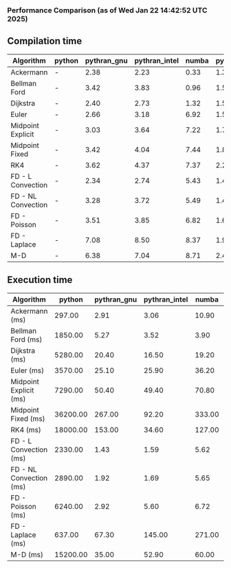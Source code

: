 ### Performance Comparison (as of Wed Jan 22 14:42:52 UTC 2025)
## Compilation time
Algorithm                 | python                    | pythran_gnu               | pythran_intel             | numba                     | pyccel_fortran_gnu        | pyccel_c_gnu              | pyccel_fortran_intel      | pyccel_c_intel           
------------------------- | ------------------------- | ------------------------- | ------------------------- | ------------------------- | ------------------------- | ------------------------- | ------------------------- | -------------------------
Ackermann                 | -                         | 2.38                      | 2.23                      | 0.33                      | 1.36                      | 1.33                      | 1.43                      | 1.44                     
Bellman Ford              | -                         | 3.42                      | 3.83                      | 0.96                      | 1.50                      | 1.54                      | 1.62                      | 1.61                     
Dijkstra                  | -                         | 2.40                      | 2.73                      | 1.32                      | 1.57                      | 1.60                      | 1.70                      | 1.82                     
Euler                     | -                         | 2.66                      | 3.18                      | 6.92                      | 1.52                      | 1.51                      | 1.61                      | 1.63                     
Midpoint Explicit         | -                         | 3.03                      | 3.64                      | 7.22                      | 1.75                      | 1.75                      | 1.85                      | 1.87                     
Midpoint Fixed            | -                         | 3.42                      | 4.04                      | 7.44                      | 1.82                      | 1.82                      | 1.91                      | 1.96                     
RK4                       | -                         | 3.62                      | 4.37                      | 7.37                      | 2.28                      | 2.16                      | 2.31                      | 2.32                     
FD - L Convection         | -                         | 2.34                      | 2.74                      | 5.43                      | 1.46                      | 1.41                      | 1.62                      | 1.55                     
FD - NL Convection        | -                         | 3.28                      | 3.72                      | 5.49                      | 1.49                      | 1.42                      | 1.62                      | 1.55                     
FD - Poisson              | -                         | 3.51                      | 3.85                      | 6.82                      | 1.62                      | 1.51                      | 2.87                      | 1.61                     
FD - Laplace              | -                         | 7.08                      | 8.50                      | 8.37                      | 1.92                      | 1.77                      | 2.10                      | 1.87                     
M-D                       | -                         | 6.38                      | 7.04                      | 8.71                      | 2.42                      | 2.31                      | 2.58                      | 2.71                     

## Execution time
Algorithm                 | python                    | pythran_gnu               | pythran_intel             | numba                     | pyccel_fortran_gnu        | pyccel_c_gnu              | pyccel_fortran_intel      | pyccel_c_intel           
------------------------- | ------------------------- | ------------------------- | ------------------------- | ------------------------- | ------------------------- | ------------------------- | ------------------------- | -------------------------
Ackermann (ms)            | 297.00                    | 2.91                      | 3.06                      | 10.90                     | 1.27                      | 1.27                      | 9.34                      | 4.36                     
Bellman Ford (ms)         | 1850.00                   | 5.27                      | 3.52                      | 3.90                      | 3.24                      | 3.67                      | 4.40                      | 6.52                     
Dijkstra (ms)             | 5280.00                   | 20.40                     | 16.50                     | 19.20                     | 18.90                     | 34.10                     | 23.90                     | 34.10                    
Euler (ms)                | 3570.00                   | 25.10                     | 25.90                     | 36.20                     | 13.80                     | 26.70                     | 14.10                     | 8.33                     
Midpoint Explicit (ms)    | 7290.00                   | 50.40                     | 49.40                     | 70.80                     | 21.30                     | 48.60                     | 17.10                     | 11.30                    
Midpoint Fixed (ms)       | 36200.00                  | 267.00                    | 92.20                     | 333.00                    | 74.80                     | 216.00                    | 62.50                     | 39.70                    
RK4 (ms)                  | 18000.00                  | 153.00                    | 34.60                     | 127.00                    | 31.40                     | 84.80                     | 38.10                     | 49.20                    
FD - L Convection (ms)    | 2330.00                   | 1.43                      | 1.59                      | 5.62                      | 1.53                      | 4.19                      | 1.35                      | 1.52                     
FD - NL Convection (ms)   | 2890.00                   | 1.92                      | 1.69                      | 5.65                      | 1.98                      | 4.70                      | 1.58                      | 1.75                     
FD - Poisson (ms)         | 6240.00                   | 2.92                      | 5.60                      | 6.72                      | 2.59                      | 5.39                      | 2.65                      | 10.90                    
FD - Laplace (ms)         | 637.00                    | 67.30                     | 145.00                    | 271.00                    | 60.80                     | 208.00                    | 62.40                     | 358.00                   
M-D (ms)                  | 15200.00                  | 35.00                     | 52.90                     | 60.00                     | 62.00                     | 102.00                    | 89.90                     | 63.40                    
